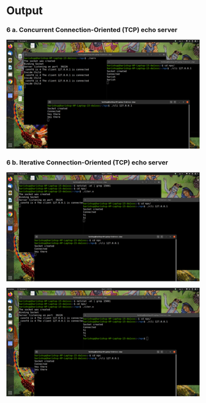 # Output
### 6 a. Concurrent Connection-Oriented (TCP) echo server 
![](https://raw.githubusercontent.com/harishsanjaykumarpukale/NPS-LAB-PROGRAMS/main/6-prg/Screenshot%20from%202020-11-04%2015-56-03.png?token=ALCA4XDMJMPI4IH5LBQTKE27UKVEY)


### 6 b. Iterative Connection-Oriented (TCP) echo server
![](https://raw.githubusercontent.com/harishsanjaykumarpukale/NPS-LAB-PROGRAMS/main/6-prg/Screenshot%20from%202020-11-04%2015-44-20.png?token=ALCA4XDOTIR7NE22EPXMYQ27UKWOO)

![](https://raw.githubusercontent.com/harishsanjaykumarpukale/NPS-LAB-PROGRAMS/main/6-prg/Screenshot%20from%202020-11-04%2015-44-33.png?token=ALCA4XBTTXO2PLIC4AVZ2627UKWNK)
